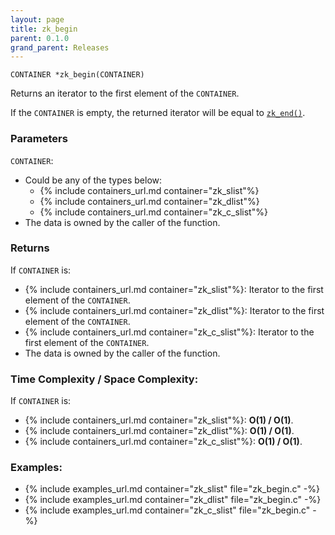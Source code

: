 ```yaml
---
layout: page
title: zk_begin
parent: 0.1.0
grand_parent: Releases
---
```


```
CONTAINER *zk_begin(CONTAINER)
```

Returns an iterator to the first element of the `CONTAINER`.

If the `CONTAINER` is empty, the returned iterator will be equal to [`zk_end()`](zk_end.html).

### Parameters

`CONTAINER`:
- Could be any of the types below:
  - {% include containers_url.md container="zk_slist"%}
  - {% include containers_url.md container="zk_dlist"%}
  - {% include containers_url.md container="zk_c_slist"%}
- The data is owned by the caller of the function.

### Returns
 If `CONTAINER` is:
 - {% include containers_url.md container="zk_slist"%}: Iterator to the first element of the `CONTAINER`.
 - {% include containers_url.md container="zk_dlist"%}: Iterator to the first element of the `CONTAINER`.
 - {% include containers_url.md container="zk_c_slist"%}: Iterator to the first element of the `CONTAINER`.
 - The data is owned by the caller of the function.

### Time Complexity / Space Complexity:
If `CONTAINER` is:
 - {% include containers_url.md container="zk_slist"%}: **O(1) / O(1)**.
 - {% include containers_url.md container="zk_dlist"%}: **O(1) / O(1)**.
 - {% include containers_url.md container="zk_c_slist"%}: **O(1) / O(1)**.

### Examples:
 - {% include examples_url.md container="zk_slist" file="zk_begin.c" -%}
 - {% include examples_url.md container="zk_dlist" file="zk_begin.c" -%}
 - {% include examples_url.md container="zk_c_slist" file="zk_begin.c" -%}


